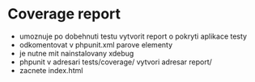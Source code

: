Coverage report
===============
* umoznuje po dobehnuti testu vytvorit report o pokryti aplikace testy
* odkomentovat v phpunit.xml parove elementy <logging>
* je nutne mit nainstalovany xdebug
* phpunit v adresari tests/coverage/ vytvori adresar report/
* zacnete index.html

